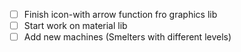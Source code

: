 - [ ] Finish icon-with arrow function fro graphics lib
- [ ] Start work on material lib
- [ ] Add new machines (Smelters with different levels)
